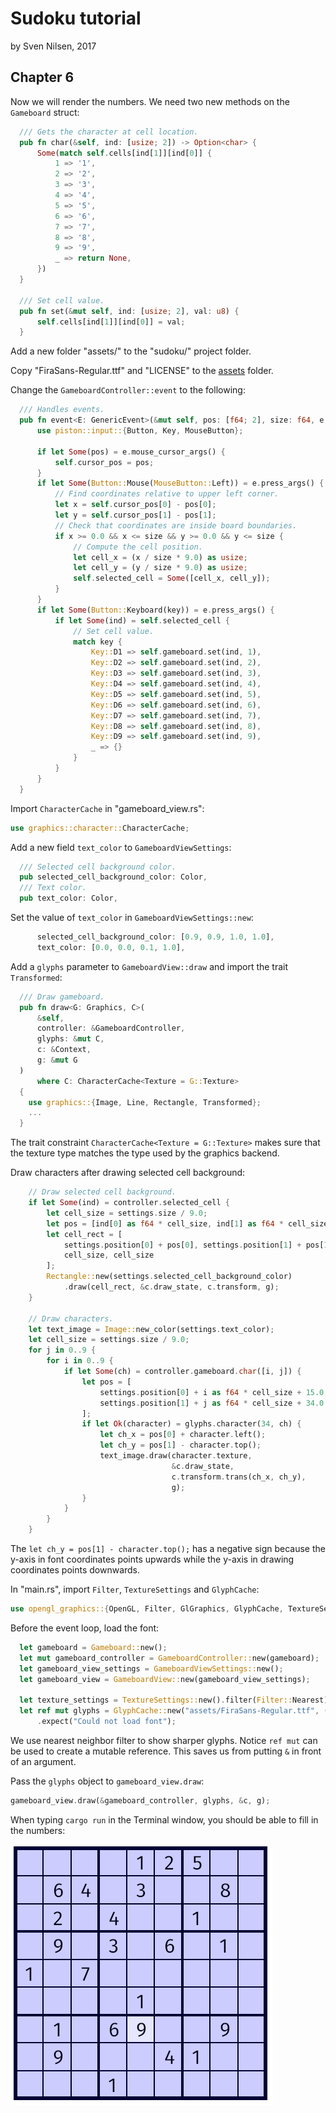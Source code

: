 # Sudoku tutorial
by Sven Nilsen, 2017

## Chapter 6

Now we will render the numbers.
We need two new methods on the `Gameboard` struct:

```rust
  /// Gets the character at cell location.
  pub fn char(&self, ind: [usize; 2]) -> Option<char> {
      Some(match self.cells[ind[1]][ind[0]] {
          1 => '1',
          2 => '2',
          3 => '3',
          4 => '4',
          5 => '5',
          6 => '6',
          7 => '7',
          8 => '8',
          9 => '9',
          _ => return None,
      })
  }

  /// Set cell value.
  pub fn set(&mut self, ind: [usize; 2], val: u8) {
      self.cells[ind[1]][ind[0]] = val;
  }
```

Add a new folder "assets/" to the "sudoku/" project folder.

Copy "FiraSans-Regular.ttf" and "LICENSE" to the [assets](./assets/) folder.

Change the `GameboardController::event` to the following:

```rust
  /// Handles events.
  pub fn event<E: GenericEvent>(&mut self, pos: [f64; 2], size: f64, e: &E) {
      use piston::input::{Button, Key, MouseButton};

      if let Some(pos) = e.mouse_cursor_args() {
          self.cursor_pos = pos;
      }
      if let Some(Button::Mouse(MouseButton::Left)) = e.press_args() {
          // Find coordinates relative to upper left corner.
          let x = self.cursor_pos[0] - pos[0];
          let y = self.cursor_pos[1] - pos[1];
          // Check that coordinates are inside board boundaries.
          if x >= 0.0 && x <= size && y >= 0.0 && y <= size {
              // Compute the cell position.
              let cell_x = (x / size * 9.0) as usize;
              let cell_y = (y / size * 9.0) as usize;
              self.selected_cell = Some([cell_x, cell_y]);
          }
      }
      if let Some(Button::Keyboard(key)) = e.press_args() {
          if let Some(ind) = self.selected_cell {
              // Set cell value.
              match key {
                  Key::D1 => self.gameboard.set(ind, 1),
                  Key::D2 => self.gameboard.set(ind, 2),
                  Key::D3 => self.gameboard.set(ind, 3),
                  Key::D4 => self.gameboard.set(ind, 4),
                  Key::D5 => self.gameboard.set(ind, 5),
                  Key::D6 => self.gameboard.set(ind, 6),
                  Key::D7 => self.gameboard.set(ind, 7),
                  Key::D8 => self.gameboard.set(ind, 8),
                  Key::D9 => self.gameboard.set(ind, 9),
                  _ => {}
              }
          }
      }
  }
```

Import `CharacterCache` in "gameboard_view.rs":

```rust
use graphics::character::CharacterCache;
```

Add a new field `text_color` to `GameboardViewSettings`:

```rust
  /// Selected cell background color.
  pub selected_cell_background_color: Color,
  /// Text color.
  pub text_color: Color,
```

Set the value of `text_color` in `GameboardViewSettings::new`:

```rust
      selected_cell_background_color: [0.9, 0.9, 1.0, 1.0],
      text_color: [0.0, 0.0, 0.1, 1.0],
```

Add a `glyphs` parameter to `GameboardView::draw` and import the trait `Transformed`:

```rust
  /// Draw gameboard.
  pub fn draw<G: Graphics, C>(
      &self,
      controller: &GameboardController,
      glyphs: &mut C,
      c: &Context,
      g: &mut G
  )
      where C: CharacterCache<Texture = G::Texture>
  {
    use graphics::{Image, Line, Rectangle, Transformed};
    ...
  }
```

The trait constraint `CharacterCache<Texture = G::Texture>` makes sure that
the texture type matches the type used by the graphics backend.

Draw characters after drawing selected cell background:

```rust
    // Draw selected cell background.
    if let Some(ind) = controller.selected_cell {
        let cell_size = settings.size / 9.0;
        let pos = [ind[0] as f64 * cell_size, ind[1] as f64 * cell_size];
        let cell_rect = [
            settings.position[0] + pos[0], settings.position[1] + pos[1],
            cell_size, cell_size
        ];
        Rectangle::new(settings.selected_cell_background_color)
            .draw(cell_rect, &c.draw_state, c.transform, g);
    }

    // Draw characters.
    let text_image = Image::new_color(settings.text_color);
    let cell_size = settings.size / 9.0;
    for j in 0..9 {
        for i in 0..9 {
            if let Some(ch) = controller.gameboard.char([i, j]) {
                let pos = [
                    settings.position[0] + i as f64 * cell_size + 15.0,
                    settings.position[1] + j as f64 * cell_size + 34.0
                ];
                if let Ok(character) = glyphs.character(34, ch) {
                    let ch_x = pos[0] + character.left();
                    let ch_y = pos[1] - character.top();
                    text_image.draw(character.texture,
                                    &c.draw_state,
                                    c.transform.trans(ch_x, ch_y),
                                    g);
                }
            }
        }
    }
```

The `let ch_y = pos[1] - character.top();` has a negative sign because the
y-axis in font coordinates points upwards while the y-axis in drawing coordinates points downwards.

In "main.rs", import `Filter`, `TextureSettings` and `GlyphCache`:

```rust
use opengl_graphics::{OpenGL, Filter, GlGraphics, GlyphCache, TextureSettings};
```

Before the event loop, load the font:

```rust
  let gameboard = Gameboard::new();
  let mut gameboard_controller = GameboardController::new(gameboard);
  let gameboard_view_settings = GameboardViewSettings::new();
  let gameboard_view = GameboardView::new(gameboard_view_settings);

  let texture_settings = TextureSettings::new().filter(Filter::Nearest);
  let ref mut glyphs = GlyphCache::new("assets/FiraSans-Regular.ttf", (), texture_settings)
      .expect("Could not load font");
```

We use nearest neighbor filter to show sharper glyphs.
Notice `ref mut` can be used to create a mutable reference.
This saves us from putting `&` in front of an argument.

Pass the `glyphs` object to `gameboard_view.draw`:

```rust
gameboard_view.draw(&gameboard_controller, glyphs, &c, g);
```

When typing `cargo run` in the Terminal window, you should be able to fill
in the numbers:

![fill in numbers](./images/fill-in-numbers.png)
